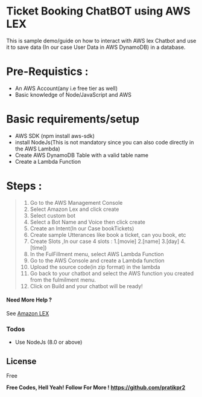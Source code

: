 # Ticket Booking ChatBOT using AWS LEX

This is sample demo/guide on how to interact with AWS lex Chatbot and use it to save data (In our case User Data in AWS DynamoDB) in a database.

# Pre-Requistics :
  - An AWS Account(any i.e free tier as well)
  - Basic knowledge of Node/JavaScript and AWS 

# Basic requirements/setup

  - AWS SDK (npm install aws-sdk)
  - install NodeJs(This is not mandatory since you can also code directly in the AWS Lambda)
  - Create AWS DynamoDB Table with a valid table name
  - Create a Lambda Function

# Steps :
> 1. Go to the AWS Management Console
> 2. Select Amazon Lex and click create 
> 3. Select custom  bot
> 4. Select a Bot Name and Voice then click create
> 5. Create an Intent(In our Case bookTickets)
> 6. Create sample Utterances like book a ticket, can you book, etc
> 7. Create Slots ,In our case 4 slots : 1.[movie] 2.[name] 3.[day] 4.[time])
> 8. In the FulFillment menu, select AWS Lambda Function
> 9. Go to the AWS Console and create a Lambda function
> 10. Upload the source code(in zip format) in the lambda
> 11. Go back to your chatbot and select the AWS function you created from the fulmilment menu.
> 12. Click on Build and your chatbot will be ready!

#### Need More Help ?

See [Amazon LEX](https://docs.aws.amazon.com/lex/latest/dg/gs-bp-create-bot.html)


### Todos

 - Use NodeJs (8.0 or above)

License
----

Free


**Free Codes, Hell Yeah!**
**Follow For More ! https://github.com/pratikpr2**

